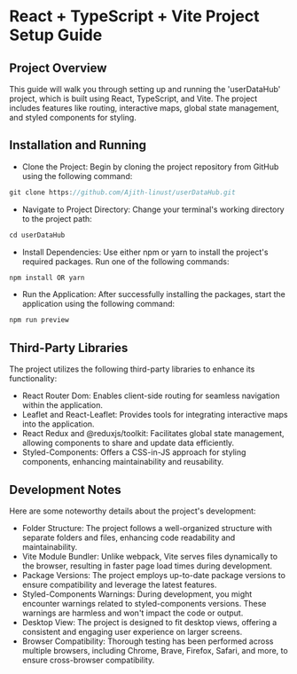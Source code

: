 # React + TypeScript + Vite Project Setup Guide

## Project Overview

This guide will walk you through setting up and running the 'userDataHub' project, which is built using React, TypeScript, and Vite. The project includes features like routing, interactive maps, global state management, and styled components for styling.

## Installation and Running

- Clone the Project: Begin by cloning the project repository from GitHub using the following command:
```js
git clone https://github.com/Ajith-linust/userDataHub.git
```
- Navigate to Project Directory: Change your terminal's working directory to the project path:
```js
cd userDataHub
```
- Install Dependencies: Use either npm or yarn to install the project's required packages. Run one of the following commands:
```js
npm install OR yarn
```
- Run the Application: After successfully installing the packages, start the application using the following command:
```js
npm run preview
```

## Third-Party Libraries

The project utilizes the following third-party libraries to enhance its functionality:

- React Router Dom: Enables client-side routing for seamless navigation within the application.
- Leaflet and React-Leaflet: Provides tools for integrating interactive maps into the application.
- React Redux and @reduxjs/toolkit: Facilitates global state management, allowing components to share and update data efficiently.
- Styled-Components: Offers a CSS-in-JS approach for styling components, enhancing maintainability and reusability.

## Development Notes

Here are some noteworthy details about the project's development:

- Folder Structure: The project follows a well-organized structure with separate folders and files, enhancing code readability and maintainability.
- Vite Module Bundler: Unlike webpack, Vite serves files dynamically to the browser, resulting in faster page load times during development.
- Package Versions: The project employs up-to-date package versions to ensure compatibility and leverage the latest features.
- Styled-Components Warnings: During development, you might encounter warnings related to styled-components versions. These warnings are harmless and won't impact the code or output.
- Desktop View: The project is designed to fit desktop views, offering a consistent and engaging user experience on larger screens.
- Browser Compatibility: Thorough testing has been performed across multiple browsers, including Chrome, Brave, Firefox, Safari, and more, to ensure cross-browser compatibility.
